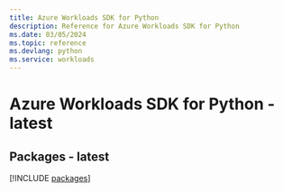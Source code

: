 ```yaml
---
title: Azure Workloads SDK for Python
description: Reference for Azure Workloads SDK for Python
ms.date: 03/05/2024
ms.topic: reference
ms.devlang: python
ms.service: workloads
---
```

# Azure Workloads SDK for Python - latest
## Packages - latest
[!INCLUDE [packages](workloads-index.md)]